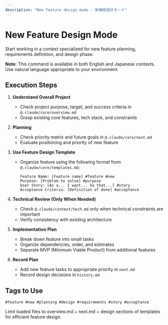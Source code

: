 ```yaml
---
description: "New feature design mode - 新機能設計モード"
---
```


# New Feature Design Mode

Start working in a context specialized for new feature planning, requirements definition, and design phase.

**Note**: This command is available in both English and Japanese contexts. Use natural language appropriate to your environment.

## Execution Steps

1. **Understand Overall Project**
   - Check project purpose, target, and success criteria in `@.claude/core/overview.md`
   - Grasp existing core features, tech stack, and constraints

2. **Planning**
   - Check priority matrix and future goals in `@.claude/core/next.md`
   - Evaluate positioning and priority of new feature

3. **Use Feature Design Template**
   - Organize feature using the following format from `@.claude/core/templates.md`:
     ```
     Feature Name: [Feature name] #feature #new
     Purpose: [Problem to solve] #purpose
     User Story: [As a... I want... So that...] #story
     Acceptance Criteria: [Definition of done] #acceptance
     ```

4. **Technical Review (Only When Needed)**
   - Check `@.claude/context/tech.md` only when technical constraints are important
   - Verify consistency with existing architecture

5. **Implementation Plan**
   - Break down feature into small tasks
   - Organize dependencies, order, and estimates
   - Separate MVP (Minimum Viable Product) from additional features

6. **Record Plan**
   - Add new feature tasks to appropriate priority in `next.md`
   - Record design decisions in `history.md`

## Tags to Use
`#feature #new #planning #design #requirements #story #acceptance`

Limit loaded files to overview.md + next.md + design sections of templates for efficient feature design.
